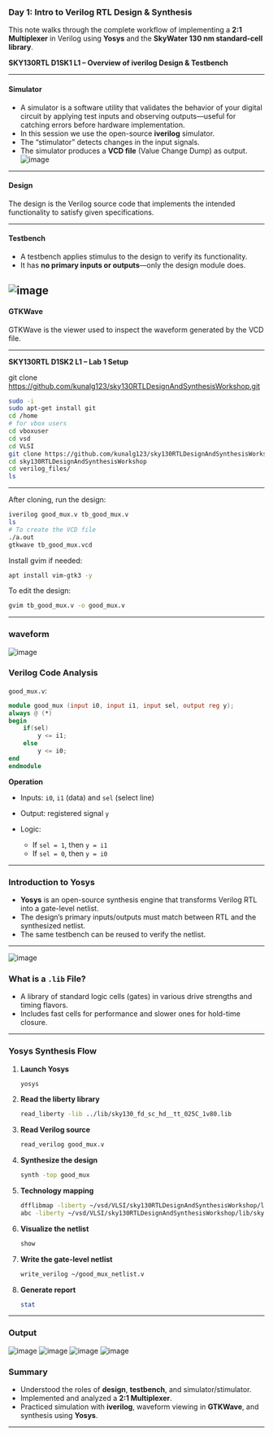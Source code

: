 ### Day 1: Intro to Verilog RTL Design & Synthesis

This note walks through the complete workflow of implementing a **2:1 Multiplexer** in Verilog using **Yosys** and the **SkyWater 130 nm standard-cell library**.

**SKY130RTL D1SK1 L1 – Overview of iverilog Design & Testbench**

---

#### Simulator

* A simulator is a software utility that validates the behavior of your digital circuit by applying test inputs and observing outputs—useful for catching errors before hardware implementation.
* In this session we use the open-source **iverilog** simulator.
* The “stimulator” detects changes in the input signals.
* The simulator produces a **VCD file** (Value Change Dump) as output.
![image](https://github.com/Lakshana-2006/RISC-V-TAPEOUT-PROGRAM/blob/8e8771626d2550096ef5e9807c339d3685f5211b/week1/picture/Screenshot%20from%202025-09-24%2014-53-51.png)
---

#### Design

The design is the Verilog source code that implements the intended functionality to satisfy given specifications.

---

#### Testbench

* A testbench applies stimulus to the design to verify its functionality.
* It has **no primary inputs or outputs**—only the design module does.
  
![image](https://github.com/Lakshana-2006/RISC-V-TAPEOUT-PROGRAM/blob/d66bcfb16a598d8a5e2776e501de0a81b15f7a35/week1/picture/Screenshot%20from%202025-09-24%2014-50-56.png)
---

#### GTKWave

GTKWave is the viewer used to inspect the waveform generated by the VCD file.

---

**SKY130RTL D1SK2 L1 – Lab 1 Setup**

git clone https://github.com/kunalg123/sky130RTLDesignAndSynthesisWorkshop.git

```bash
sudo -i
sudo apt-get install git
cd /home
# for vbox users
cd vboxuser 
cd vsd
cd VLSI
git clone https://github.com/kunalg123/sky130RTLDesignAndSynthesisWorkshop.git
cd sky130RTLDesignAndSynthesisWorkshop
cd verilog_files/
ls
```

---

After cloning, run the design:

```bash
iverilog good_mux.v tb_good_mux.v
ls
# To create the VCD file
./a.out
gtkwave tb_good_mux.vcd
```

Install gvim if needed:

```bash
apt install vim-gtk3 -y
```

To edit the design:

```bash
gvim tb_good_mux.v -o good_mux.v
```

---
### waveform
![image](https://github.com/Lakshana-2006/RISC-V-TAPEOUT-PROGRAM/blob/a40b8e50aee74dc4de388594e694628d1afed3dd/week1/picture/Screenshot%20from%202025-09-24%2013-59-17.png)

### Verilog Code Analysis

`good_mux.v`:

```verilog
module good_mux (input i0, input i1, input sel, output reg y);
always @ (*)
begin
    if(sel)
        y <= i1;
    else 
        y <= i0;
end
endmodule
```

**Operation**

* Inputs: `i0`, `i1` (data) and `sel` (select line)
* Output: registered signal `y`
* Logic:

  * If `sel = 1`, then `y = i1`
  * If `sel = 0`, then `y = i0`

---

### Introduction to Yosys

* **Yosys** is an open-source synthesis engine that transforms Verilog RTL into a gate-level netlist.
* The design’s primary inputs/outputs must match between RTL and the synthesized netlist.
* The same testbench can be reused to verify the netlist.

---
![image](https://github.com/Lakshana-2006/RISC-V-TAPEOUT-PROGRAM/blob/ca8605dadf414ac77275d2c74115a82348c8079d/week1/picture/Screenshot%20from%202025-09-24%2015-59-25.png)

### What is a `.lib` File?

* A library of standard logic cells (gates) in various drive strengths and timing flavors.
* Includes fast cells for performance and slower ones for hold-time closure.

---

### Yosys Synthesis Flow

1. **Launch Yosys**

   ```bash
   yosys
   ```
2. **Read the liberty library**

   ```bash
   read_liberty -lib ../lib/sky130_fd_sc_hd__tt_025C_1v80.lib
   ```
3. **Read Verilog source**

   ```bash
   read_verilog good_mux.v
   ```
4. **Synthesize the design**

   ```bash
   synth -top good_mux
   ```
5. **Technology mapping**

   ```bash
   dfflibmap -liberty ~/vsd/VLSI/sky130RTLDesignAndSynthesisWorkshop/lib/sky130_fd_sc_hd__tt_025C_1v80.lib
   abc -liberty ~/vsd/VLSI/sky130RTLDesignAndSynthesisWorkshop/lib/sky130_fd_sc_hd__tt_025C_1v80.lib
   ```
6. **Visualize the netlist**

   ```bash
   show
   ```
7. **Write the gate-level netlist**

   ```bash
   write_verilog ~/good_mux_netlist.v
   ```
8. **Generate report**

   ```bash
   stat
   ```

---
### Output
![image](https://github.com/Lakshana-2006/RISC-V-TAPEOUT-PROGRAM/blob/615b436150303dd47b0f5c90442b2752fb1a0630/week1/picture/Screenshot%20from%202025-09-24%2016-30-58.png)
![image](https://github.com/Lakshana-2006/RISC-V-TAPEOUT-PROGRAM/blob/e8f3fda83e8a349dc5fb66a565503e728f1a388b/week1/picture/Screenshot%20from%202025-09-24%2016-31-07.png)
![image](https://github.com/Lakshana-2006/RISC-V-TAPEOUT-PROGRAM/blob/750daf88087147ba7fe21dfed9a4240c5bd9de84/week1/picture/Screenshot%20from%202025-09-24%2016-40-02.png)
![image]()
### Summary

* Understood the roles of **design**, **testbench**, and simulator/stimulator.
* Implemented and analyzed a **2:1 Multiplexer**.
* Practiced simulation with **iverilog**, waveform viewing in **GTKWave**, and synthesis using **Yosys**.

---
